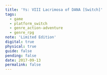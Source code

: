 ```yaml
---
title: 'Ys: VIII Lacrimosa of DANA [Switch]'
tags:
  - game
  - platform_switch
  - genre_action-adventure
  - genre_rpg
note: 'Limited Edition'
digital: true
physical: true
guide: false
pending: false
date: 2017-09-13
permalink: false
---
```

